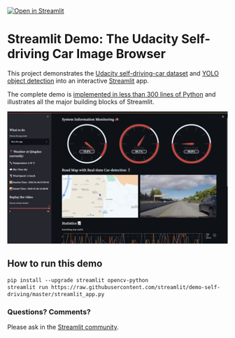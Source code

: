 [![Open in Streamlit](https://static.streamlit.io/badges/streamlit_badge_black_white.svg)](https://share.streamlit.io/streamlit/demo-self-driving)

# Streamlit Demo: The Udacity Self-driving Car Image Browser

This project demonstrates the [Udacity self-driving-car dataset](https://github.com/udacity/self-driving-car) and [YOLO object detection](https://pjreddie.com/darknet/yolo) into an interactive [Streamlit](https://streamlit.io) app.

The complete demo is [implemented in less than 300 lines of Python](https://github.com/streamlit/demo-self-driving/blob/master/streamlit_app.py) and illustrates all the major building blocks of Streamlit.

![Making-of Animation](https://github.com/QitaoZhao/Car-Detection/blob/my-branch/demo_image.png "Making-of Animation")

## How to run this demo
```
pip install --upgrade streamlit opencv-python
streamlit run https://raw.githubusercontent.com/streamlit/demo-self-driving/master/streamlit_app.py
```

### Questions? Comments?

Please ask in the [Streamlit community](https://discuss.streamlit.io).


